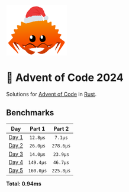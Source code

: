 <img src="./.assets/christmas_ferris.png" width="164">

# 🎄 Advent of Code 2024

Solutions for [Advent of Code](https://adventofcode.com/) in [Rust](https://www.rust-lang.org/).

<!--- advent_readme_stars table --->

<!--- benchmarking table --->
## Benchmarks

| Day | Part 1 | Part 2 |
| :---: | :---: | :---:  |
| [Day 1](./src/bin/01.rs) | `12.8µs` | `7.1µs` |
| [Day 2](./src/bin/02.rs) | `26.0µs` | `278.6µs` |
| [Day 3](./src/bin/03.rs) | `14.0µs` | `23.9µs` |
| [Day 4](./src/bin/04.rs) | `149.4µs` | `46.7µs` |
| [Day 5](./src/bin/05.rs) | `160.0µs` | `225.8µs` |

**Total: 0.94ms**
<!--- benchmarking table --->

